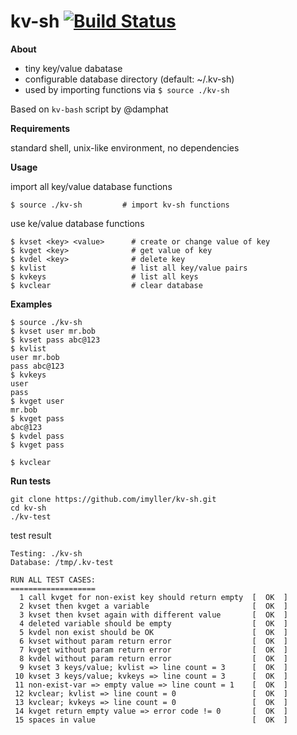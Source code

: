kv-sh [![Build Status](https://travis-ci.org/imyller/kv-sh.png?branch=master)](https://travis-ci.org/imyller/kv-sh)
=====================
**About**
 - tiny key/value dabatase
 - configurable database directory (default: ~/.kv-sh)
 - used by importing functions via ```$ source ./kv-sh```
 
Based on `kv-bash` script by @damphat

**Requirements**

standard shell, unix-like environment, no dependencies

**Usage**

import all key/value database functions

```
$ source ./kv-sh         # import kv-sh functions
```

use ke/value database functions

```
$ kvset <key> <value>      # create or change value of key
$ kvget <key>              # get value of key
$ kvdel <key>              # delete key
$ kvlist                   # list all key/value pairs
$ kvkeys                   # list all keys
$ kvclear                  # clear database
```

**Examples**

``` 
$ source ./kv-sh
$ kvset user mr.bob
$ kvset pass abc@123
$ kvlist
user mr.bob
pass abc@123
$ kvkeys
user
pass
$ kvget user
mr.bob
$ kvget pass
abc@123
$ kvdel pass
$ kvget pass

$ kvclear
```

**Run tests**

```
git clone https://github.com/imyller/kv-sh.git
cd kv-sh
./kv-test
```

test result

```
Testing: ./kv-sh
Database: /tmp/.kv-test

RUN ALL TEST CASES:
===================
  1 call kvget for non-exist key should return empty  [  OK  ]
  2 kvset then kvget a variable                       [  OK  ]
  3 kvset then kvset again with different value       [  OK  ]
  4 deleted variable should be empty                  [  OK  ]
  5 kvdel non exist should be OK                      [  OK  ]
  6 kvset without param return error                  [  OK  ]
  7 kvget without param return error                  [  OK  ]
  8 kvdel without param return error                  [  OK  ]
  9 kvset 3 keys/value; kvlist => line count = 3      [  OK  ]
 10 kvset 3 keys/value; kvkeys => line count = 3      [  OK  ]
 11 non-exist-var => empty value => line count = 1    [  OK  ]
 12 kvclear; kvlist => line count = 0                 [  OK  ]
 13 kvclear; kvkeys => line count = 0                 [  OK  ]
 14 kvget return empty value => error code != 0       [  OK  ]
 15 spaces in value                                   [  OK  ]
```
